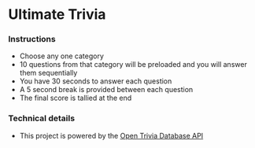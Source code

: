 # Ultimate Trivia

### Instructions

* Choose any one category
* 10 questions from that category will be preloaded and you will answer them sequentially
* You have 30 seconds to answer each question
* A 5 second break is provided between each question
* The final score is tallied at the end

### Technical details

* This project is powered by the [Open Trivia Database API](https://opentdb.com/) 
